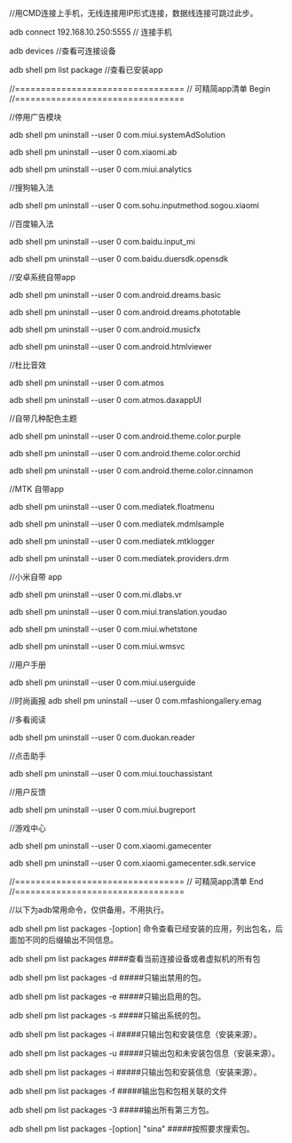 //用CMD连接上手机，无线连接用IP形式连接，数据线连接可跳过此步。

adb connect 192.168.10.250:5555		// 连接手机

adb devices		//查看可连接设备

adb shell pm list package	//查看已安装app


//=================================
// 可精简app清单 Begin
//=================================

//停用广告模块

adb shell pm uninstall --user 0 com.miui.systemAdSolution

adb shell pm uninstall --user 0 com.xiaomi.ab

adb shell pm uninstall --user 0 com.miui.analytics

//搜狗输入法

adb shell pm uninstall --user 0 com.sohu.inputmethod.sogou.xiaomi

//百度输入法

adb shell pm uninstall --user 0 com.baidu.input_mi

adb shell pm uninstall --user 0 com.baidu.duersdk.opensdk

//安卓系统自带app

adb shell pm uninstall --user 0 com.android.dreams.basic

adb shell pm uninstall --user 0 com.android.dreams.phototable

adb shell pm uninstall --user 0 com.android.musicfx

adb shell pm uninstall --user 0 com.android.htmlviewer

//杜比音效

adb shell pm uninstall --user 0 com.atmos

adb shell pm uninstall --user 0 com.atmos.daxappUI

//自带几种配色主题

adb shell pm uninstall --user 0 com.android.theme.color.purple

adb shell pm uninstall --user 0 com.android.theme.color.orchid

adb shell pm uninstall --user 0 com.android.theme.color.cinnamon

//MTK 自带app

adb shell pm uninstall --user 0 com.mediatek.floatmenu

adb shell pm uninstall --user 0 com.mediatek.mdmlsample

adb shell pm uninstall --user 0 com.mediatek.mtklogger

adb shell pm uninstall --user 0 com.mediatek.providers.drm

//小米自带 app

adb shell pm uninstall --user 0 com.mi.dlabs.vr

adb shell pm uninstall --user 0 com.miui.translation.youdao

adb shell pm uninstall --user 0 com.miui.whetstone

adb shell pm uninstall --user 0 com.miui.wmsvc

//用户手册

adb shell pm uninstall --user 0 com.miui.userguide

//时尚画报
adb shell pm uninstall --user 0 com.mfashiongallery.emag

//多看阅读

adb shell pm uninstall --user 0 com.duokan.reader

//点击助手

adb shell pm uninstall --user 0 com.miui.touchassistant

//用户反馈

adb shell pm uninstall --user 0 com.miui.bugreport

//游戏中心

adb shell pm uninstall --user 0 com.xiaomi.gamecenter

adb shell pm uninstall --user 0 com.xiaomi.gamecenter.sdk.service

//=================================
// 可精简app清单 End
//=================================


//以下为adb常用命令，仅供备用，不用执行。

adb shell pm list packages -[option] 命令查看已经安装的应用，列出包名，后面加不同的后缀输出不同信息。

adb shell pm list packages     ####查看当前连接设备或者虚拟机的所有包

adb shell pm list packages -d    #####只输出禁用的包。

adb shell pm list packages -e    #####只输出启用的包。

adb shell pm list packages -s    #####只输出系统的包。

adb shell pm list packages -i   #####只输出包和安装信息（安装来源）。

adb shell pm list packages -u   #####只输出包和未安装包信息（安装来源）。

adb shell pm list packages -i   #####只输出包和安装信息（安装来源）。

adb shell pm list packages -f   #####输出包和包相关联的文件

adb shell pm list packages -3   #####输出所有第三方包。

adb shell pm list packages -[option] "sina"   #####按照要求搜索包。
